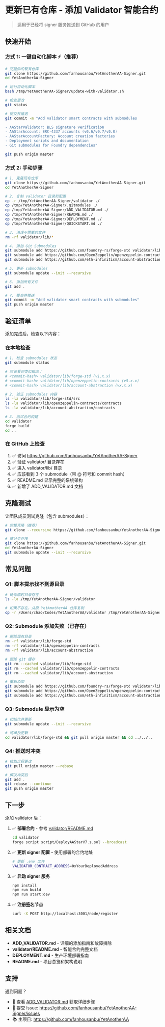 # 更新已有仓库 - 添加 Validator 智能合约

> 适用于已经将 signer 服务推送到 GitHub 的用户

## 快速开始

### 方式 1: 一键自动化脚本 ⚡（推荐）

```bash
# 克隆你的现有仓库
git clone https://github.com/fanhousanbu/YetAnotherAA-Signer.git
cd YetAnotherAA-Signer

# 运行自动化脚本
bash /tmp/YetAnotherAA-Signer/update-with-validator.sh

# 检查更改
git status

# 提交并推送
git commit -m "Add validator smart contracts with submodules

- AAStarValidator: BLS signature verification
- AAStarAccount: ERC-4337 accounts (v0.6/v0.7/v0.8)
- AAStarAccountFactory: Account creation factories
- Deployment scripts and documentation
- Git submodules for Foundry dependencies"

git push origin master
```

### 方式 2: 手动步骤

```bash
# 1. 克隆现有仓库
git clone https://github.com/fanhousanbu/YetAnotherAA-Signer.git
cd YetAnotherAA-Signer

# 2. 复制 validator 目录和配置
cp -r /tmp/YetAnotherAA-Signer/validator ./
cp /tmp/YetAnotherAA-Signer/.gitmodules ./
cp /tmp/YetAnotherAA-Signer/ADD_VALIDATOR.md ./
cp /tmp/YetAnotherAA-Signer/README.md ./
cp /tmp/YetAnotherAA-Signer/DEPLOYMENT.md ./
cp /tmp/YetAnotherAA-Signer/QUICKSTART.md ./

# 3. 清理不需要的文件
rm -rf validator/lib/*

# 4. 添加 Git Submodules
git submodule add https://github.com/foundry-rs/forge-std validator/lib/forge-std
git submodule add https://github.com/OpenZeppelin/openzeppelin-contracts validator/lib/openzeppelin-contracts
git submodule add https://github.com/eth-infinitism/account-abstraction validator/lib/account-abstraction

# 5. 更新 submodules
git submodule update --init --recursive

# 6. 添加所有文件
git add .

# 7. 提交并推送
git commit -m "Add validator smart contracts with submodules"
git push origin master
```

## 验证清单

添加完成后，检查以下内容：

### 在本地检查

```bash
# 1. 检查 submodules 状态
git submodule status

# 应该看到类似输出：
# <commit-hash> validator/lib/forge-std (v1.x.x)
# <commit-hash> validator/lib/openzeppelin-contracts (v5.x.x)
# <commit-hash> validator/lib/account-abstraction (vx.x.x)

# 2. 验证 submodules 内容
ls -la validator/lib/forge-std/src
ls -la validator/lib/openzeppelin-contracts/contracts
ls -la validator/lib/account-abstraction/contracts

# 3. 测试合约构建
cd validator
forge build
cd ..
```

### 在 GitHub 上检查

1. ✅ 访问 https://github.com/fanhousanbu/YetAnotherAA-Signer
2. ✅ 验证 validator/ 目录存在
3. ✅ 进入 validator/lib/ 目录
4. ✅ 应该看到 3 个 submodule（带 @ 符号和 commit hash）
5. ✅ README.md 显示完整的系统架构
6. ✅ 新增了 ADD_VALIDATOR.md 文档

## 克隆测试

让团队成员测试克隆（包含 submodules）：

```bash
# 完整克隆（推荐）
git clone --recursive https://github.com/fanhousanbu/YetAnotherAA-Signer.git

# 或分步克隆
git clone https://github.com/fanhousanbu/YetAnotherAA-Signer.git
cd YetAnotherAA-Signer
git submodule update --init --recursive
```

## 常见问题

### Q1: 脚本提示找不到源目录

```bash
# 确保临时目录存在
ls -la /tmp/YetAnotherAA-Signer/validator

# 如果不存在，从原 YetAnotherAA 仓库复制
cp -r /Users/chao/Codes/YetAnotherAA/validator /tmp/YetAnotherAA-Signer/
```

### Q2: Submodule 添加失败（已存在）

```bash
# 删除现有目录
rm -rf validator/lib/forge-std
rm -rf validator/lib/openzeppelin-contracts
rm -rf validator/lib/account-abstraction

# 删除 git 缓存
git rm --cached validator/lib/forge-std
git rm --cached validator/lib/openzeppelin-contracts
git rm --cached validator/lib/account-abstraction

# 重新添加
git submodule add https://github.com/foundry-rs/forge-std validator/lib/forge-std
git submodule add https://github.com/OpenZeppelin/openzeppelin-contracts validator/lib/openzeppelin-contracts
git submodule add https://github.com/eth-infinitism/account-abstraction validator/lib/account-abstraction
```

### Q3: Submodule 显示为空

```bash
# 初始化并更新
git submodule update --init --recursive

# 或单独更新
cd validator/lib/forge-std && git pull origin master && cd ../../..
```

### Q4: 推送时冲突

```bash
# 拉取远程更改
git pull origin master --rebase

# 解决冲突后
git add .
git rebase --continue
git push origin master
```

## 下一步

添加 validator 后：

1. ✅ **部署合约** - 参考 [validator/README.md](validator/README.md)
   ```bash
   cd validator
   forge script script/DeployAAStarV7.s.sol --broadcast
   ```

2. ✅ **更新 signer 配置** - 使用部署的合约地址
   ```bash
   # 更新 .env 文件
   VALIDATOR_CONTRACT_ADDRESS=0xYourDeployedAddress
   ```

3. ✅ **启动 signer 服务**
   ```bash
   npm install
   npm run build
   npm run start:dev
   ```

4. ✅ **注册签名节点**
   ```bash
   curl -X POST http://localhost:3001/node/register
   ```

## 相关文档

- **ADD_VALIDATOR.md** - 详细的添加指南和故障排除
- **validator/README.md** - 智能合约完整文档
- **DEPLOYMENT.md** - 生产环境部署指南
- **README.md** - 项目总览和架构说明

## 支持

遇到问题？

- 📖 查看 [ADD_VALIDATOR.md](ADD_VALIDATOR.md) 获取详细步骤
- 🐛 提交 Issue: https://github.com/fanhousanbu/YetAnotherAA-Signer/issues
- 📚 主项目: https://github.com/fanhousanbu/YetAnotherAA
